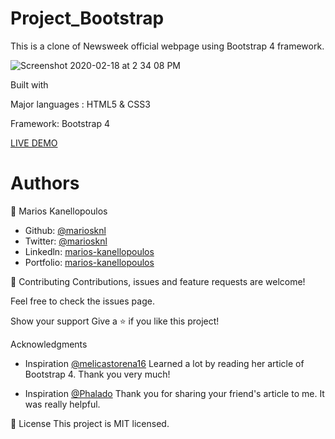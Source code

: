 # Project_Bootstrap
This is a clone of Newsweek official webpage using Bootstrap 4 framework.


![Screenshot 2020-02-18 at 2 34 08 PM](https://user-images.githubusercontent.com/50610396/74736583-c80cb900-525b-11ea-9884-92b05635bf11.png)

Built with

Major languages : HTML5 & CSS3

Framework: Bootstrap 4



[LIVE DEMO](https://raw.githack.com/mariosknl/Project_Bootstrap/feature-branch/index.html)

# Authors
👤 Marios Kanellopoulos
- Github: [@mariosknl](https://github.com/mariosknl)
- Twitter: [@mariosknl](https://twitter.com/MariosKnl)
- Linkedln: [marios-kanellopoulos](https://www.linkedin.com/in/marios-kanellopoulos)
- Portfolio: [marios-kanellopoulos](https://marioskanellopoulos.com/)



🤝 Contributing
Contributions, issues and feature requests are welcome!

Feel free to check the issues page.

Show your support
Give a ⭐️ if you like this project!

Acknowledgments
- Inspiration [@melicastorena16](https://twitter.com/melicastorena16) Learned a lot by reading her article of Bootstrap 4. Thank you very much!

- Inspiration [@Phalado](https://twitter.com/Phalado) Thank you for sharing your friend's article to me. It was really helpful.

📝 License
This project is MIT licensed.
